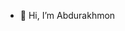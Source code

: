- 👋 Hi, I’m Abdurakhmon

<!---
abdurakhmon-web/abdurakhmon-web is a ✨ special ✨ repository because its `README.md` (this file) appears on your GitHub profile.
You can click the Preview link to take a look at your changes.
--->
